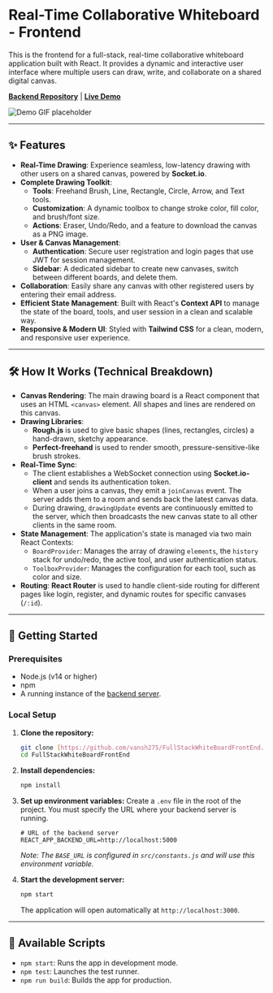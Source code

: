 # Real-Time Collaborative Whiteboard - Frontend

This is the frontend for a full-stack, real-time collaborative whiteboard application built with React. It provides a dynamic and interactive user interface where multiple users can draw, write, and collaborate on a shared digital canvas.

**[Backend Repository](https://github.com/vansh275/FullStackWhiteBoardBackEnd)** | **[Live Demo](https://full-stack-white-board-front-end.vercel.app/)**

![Demo GIF placeholder](https://placehold.co/600x400/F4F4F9/333333?text=Project+Demo+GIF)

---

## ✨ Features

-   **Real-Time Drawing**: Experience seamless, low-latency drawing with other users on a shared canvas, powered by **Socket.io**.
-   **Complete Drawing Toolkit**:
    -   **Tools**: Freehand Brush, Line, Rectangle, Circle, Arrow, and Text tools.
    -   **Customization**: A dynamic toolbox to change stroke color, fill color, and brush/font size.
    -   **Actions**: Eraser, Undo/Redo, and a feature to download the canvas as a PNG image.
-   **User & Canvas Management**:
    -   **Authentication**: Secure user registration and login pages that use JWT for session management.
    -   **Sidebar**: A dedicated sidebar to create new canvases, switch between different boards, and delete them.
-   **Collaboration**: Easily share any canvas with other registered users by entering their email address.
-   **Efficient State Management**: Built with React's **Context API** to manage the state of the board, tools, and user session in a clean and scalable way.
-   **Responsive & Modern UI**: Styled with **Tailwind CSS** for a clean, modern, and responsive user experience.

---

## 🛠️ How It Works (Technical Breakdown)

-   **Canvas Rendering**: The main drawing board is a React component that uses an HTML `<canvas>` element. All shapes and lines are rendered on this canvas.
-   **Drawing Libraries**:
    -   **Rough.js** is used to give basic shapes (lines, rectangles, circles) a hand-drawn, sketchy appearance.
    -   **Perfect-freehand** is used to render smooth, pressure-sensitive-like brush strokes.
-   **Real-Time Sync**:
    -   The client establishes a WebSocket connection using **Socket.io-client** and sends its authentication token.
    -   When a user joins a canvas, they emit a `joinCanvas` event. The server adds them to a room and sends back the latest canvas data.
    -   During drawing, `drawingUpdate` events are continuously emitted to the server, which then broadcasts the new canvas state to all other clients in the same room.
-   **State Management**: The application's state is managed via two main React Contexts:
    -   `BoardProvider`: Manages the array of drawing `elements`, the `history` stack for undo/redo, the active tool, and user authentication status.
    -   `ToolboxProvider`: Manages the configuration for each tool, such as color and size.
-   **Routing**: **React Router** is used to handle client-side routing for different pages like login, register, and dynamic routes for specific canvases (`/:id`).

---

## 🚀 Getting Started

### Prerequisites

-   Node.js (v14 or higher)
-   npm
-   A running instance of the [backend server](https://github.com/vansh275/FullStackWhiteBoardBackEnd).

### Local Setup

1.  **Clone the repository:**
    ```bash
    git clone [https://github.com/vansh275/FullStackWhiteBoardFrontEnd.git](https://github.com/vansh275/FullStackWhiteBoardFrontEnd.git)
    cd FullStackWhiteBoardFrontEnd
    ```

2.  **Install dependencies:**
    ```bash
    npm install
    ```

3.  **Set up environment variables:**
    Create a `.env` file in the root of the project. You must specify the URL where your backend server is running.
    ```env
    # URL of the backend server
    REACT_APP_BACKEND_URL=http://localhost:5000
    ```
    *Note: The `BASE_URL` is configured in `src/constants.js` and will use this environment variable.*

4.  **Start the development server:**
    ```bash
    npm start
    ```
    The application will open automatically at `http://localhost:3000`.

---

## 📜 Available Scripts

-   `npm start`: Runs the app in development mode.
-   `npm test`: Launches the test runner.
-   `npm run build`: Builds the app for production.
